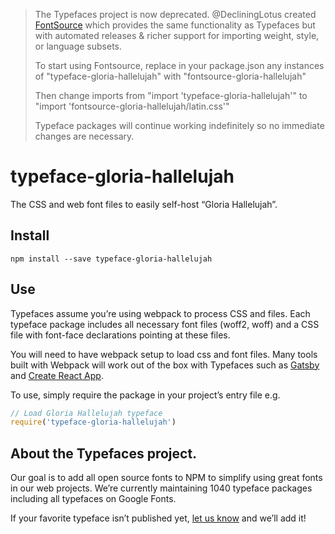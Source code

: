 >The Typefaces project is now deprecated. @DecliningLotus created
[FontSource](https://github.com/fontsource/fontsource) which provides the
same functionality as Typefaces but with automated releases & richer
support for importing weight, style, or language subsets.
>
>To start using Fontsource, replace in your package.json any instances of
"typeface-gloria-hallelujah" with "fontsource-gloria-hallelujah"
>
> Then change imports from "import 'typeface-gloria-hallelujah'" to "import 'fontsource-gloria-hallelujah/latin.css'"
>
>Typeface packages will continue working indefinitely so no immediate
>changes are necessary.

# typeface-gloria-hallelujah

The CSS and web font files to easily self-host “Gloria Hallelujah”.

## Install

`npm install --save typeface-gloria-hallelujah`

## Use

Typefaces assume you’re using webpack to process CSS and files. Each typeface
package includes all necessary font files (woff2, woff) and a CSS file with
font-face declarations pointing at these files.

You will need to have webpack setup to load css and font files. Many tools built
with Webpack will work out of the box with Typefaces such as [Gatsby](https://github.com/gatsbyjs/gatsby)
and [Create React App](https://github.com/facebookincubator/create-react-app).

To use, simply require the package in your project’s entry file e.g.

```javascript
// Load Gloria Hallelujah typeface
require('typeface-gloria-hallelujah')
```

## About the Typefaces project.

Our goal is to add all open source fonts to NPM to simplify using great fonts in
our web projects. We’re currently maintaining 1040 typeface packages
including all typefaces on Google Fonts.

If your favorite typeface isn’t published yet, [let us know](https://github.com/KyleAMathews/typefaces)
and we’ll add it!
